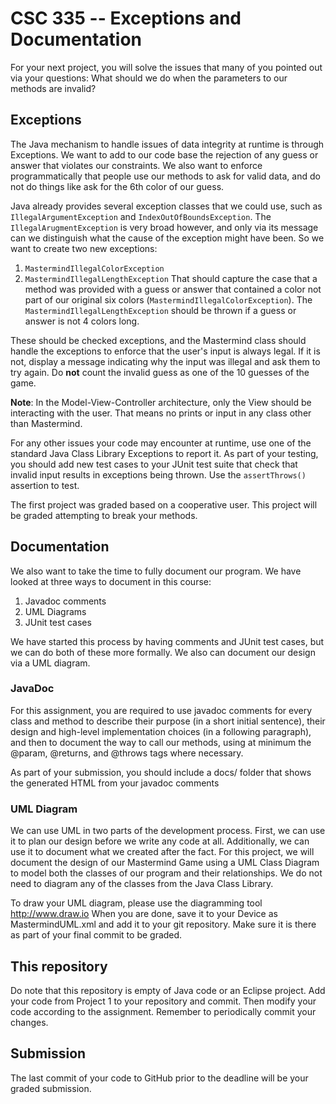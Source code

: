 # CSC 335 -- Exceptions and Documentation

For your next project, you will solve the issues that many of you pointed out via your questions: What should we do when the parameters to our methods are invalid?

## Exceptions

The Java mechanism to handle issues of data integrity at runtime is through Exceptions. We want to add to our code base the rejection of any guess or answer that violates our constraints. We also want to enforce programmatically that people use our methods to ask for valid data, and do not do things like ask for the 6th color of our guess.

Java already provides several exception classes that we could use, such as ``IllegalArgumentException`` and ``IndexOutOfBoundsException``. The ``IllegalArugmentException`` is very broad however, and only via its message can we distinguish what the cause of the exception might have been. So we want to create two new exceptions:
1. ``MastermindIllegalColorException``
2. ``MastermindIllegalLengthException``
That should capture the case that a method was provided with a guess or answer that contained a color not part of our original six colors (``MastermindIllegalColorException``). The ``MastermindIllegalLengthException`` should be thrown if a guess or answer is not 4 colors long.

These should be checked exceptions, and the Mastermind class should handle the exceptions to enforce that the user's input is always legal. If it is not, display a message indicating why the input was illegal and ask them to try again. Do **not** count the invalid guess as one of the 10 guesses of the game.

**Note**: In the Model-View-Controller architecture, only the View should be interacting with the user. That means no prints or input in any class other than Mastermind.

For any other issues your code may encounter at runtime, use one of the standard Java Class Library Exceptions to report it. As part of your testing, you should add new test cases to your JUnit test suite that check that invalid input results in exceptions being thrown. Use the ``assertThrows()`` assertion to test. 

The first project was graded based on a cooperative user. This project will be graded attempting to break your methods. 

## Documentation 
We also want to take the time to fully document our program. We have looked at three ways to document in this course:
1. Javadoc comments
2. UML Diagrams
3. JUnit test cases

We have started this process by having comments and JUnit test cases, but we can do both of these more formally. We also can document our design via a UML diagram. 

### JavaDoc

For this assignment, you are required to use javadoc comments for every class and method to describe their purpose (in a short initial sentence), their design and high-level implementation choices (in a following paragraph), and then to document the way to call our methods, using at minimum the @param, @returns, and @throws tags where necessary.

As part of your submission, you should include a docs/ folder that shows the generated HTML from your javadoc comments

### UML Diagram

We can use UML in two parts of the development process. First, we can use it to plan our design before we write any code at all. Additionally, we can use it to document what we created after the fact. For this project, we will document the design of our Mastermind Game using a UML Class Diagram to model both the classes of our program and their relationships. We do not need to diagram any of the classes from the Java Class Library.

To draw your UML diagram, please use the diagramming tool http://www.draw.io When you are done, save it to your Device as MastermindUML.xml and add it to your git repository. Make sure it is there as part of your final commit to be graded.

## This repository

Do note that this repository is empty of Java code or an Eclipse project. Add your code from Project 1 to your repository and commit. Then modify your code according to the assignment. Remember to periodically commit your changes.

## Submission

The last commit of your code to GitHub prior to the deadline will be your graded submission.
